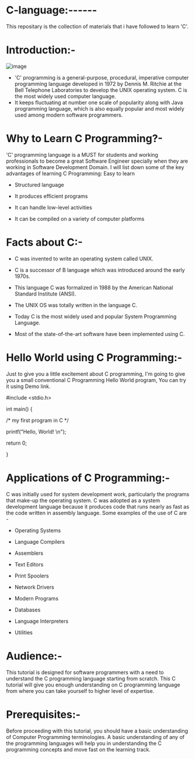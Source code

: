 # C-language:------
This repositary is the collection of materials that i have followed to learn 'C'.
# Introduction:-

![image](https://user-images.githubusercontent.com/88799249/161821311-271b2083-a3ba-41f9-9c04-929457834b20.png)

* 'C' programming is a general-purpose, procedural, imperative computer programming language developed in 1972 by Dennis M. Ritchie at the Bell Telephone Laboratories to develop the UNIX operating system. C is the most widely used computer language.
* It keeps fluctuating at number one scale of popularity along with Java programming language, which is also equally popular and most widely used among modern software programmers.
# Why to Learn C Programming?-

'C' programming language is a MUST for students and working professionals to become a great Software Engineer specially when they are working in Software Development Domain. I will list down some of the key advantages of learning C Programming:
Easy to learn

* Structured language

* It produces efficient programs

* It can handle low-level activities

* It can be compiled on a variety of computer platforms
# Facts about C:-
* C was invented to write an operating system called UNIX.

* C is a successor of B language which was introduced around the early 1970s.

* This language C was formalized in 1988 by the American National Standard Institute (ANSI).

* The UNIX OS was totally written in the language C.

* Today C is the most widely used and popular System Programming Language.

* Most of the state-of-the-art software have been implemented using C.
# Hello World using C Programming:-
Just to give you a little excitement about C programming, I'm going to give you a small conventional C Programming Hello World program, You can try it using Demo link.


#include <stdio.h>

int main() {

   /* my first program in C */
   
   printf("Hello, World! \n");
   
   
   return 0;
   
}
# Applications of C Programming:-
C was initially used for system development work, particularly the programs that make-up the operating system. C was adopted as a system development language because it produces code that runs nearly as fast as the code written in assembly language. Some examples of the use of C are -

* Operating Systems

* Language Compilers

* Assemblers

* Text Editors


* Print Spoolers

* Network Drivers

* Modern Programs

* Databases

* Language Interpreters

* Utilities
# Audience:-
This tutorial is designed for software programmers with a need to understand the C programming language starting from scratch. This C tutorial will give you enough understanding on C programming language from where you can take yourself to higher level of expertise.
# Prerequisites:-
Before proceeding with this tutorial, you should have a basic understanding of Computer Programming terminologies. A basic understanding of any of the programming languages will help you in understanding the C programming concepts and move fast on the learning track.

